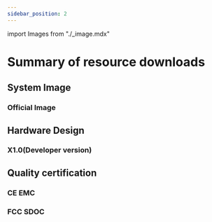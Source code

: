 ```yaml
---
sidebar_position: 2
---
```


import Images from "./\_image.mdx"

# Summary of resource downloads

## System Image

### Official Image

<Images loader={false} rock5t_system_img_61={true}  spi_img={false} android12_update={true} android12_gpt={true}  />

## Hardware Design

### X1.0(Developer version)

<!-- [x1.0 Schematic pdf](https://dl.radxa.com/rock5/5t/docs/hw/radxa_rock5b_v13_sch.pdf)
[x1.0 2D Top&Bottom dxf](https://dl.radxa.com/rock5/5t/docs/hw/ROCK5B_V13_2D_20220519)
[x1.0 SMD pdf](https://dl.radxa.com/rock5/5t/docs/hw/radxa_rock5b_v13_smd.pdf) -->

## Quality certification

### CE EMC

### FCC SDOC
